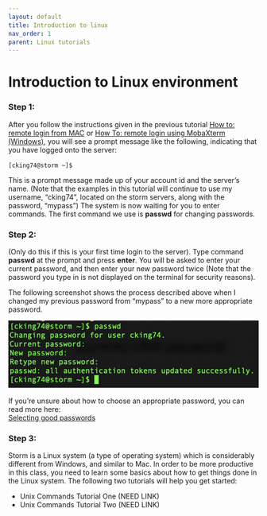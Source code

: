 ```yaml
---
layout: default
title: Introduction to linux
nav_order: 1
parent: Linux tutorials
---
```


# Introduction to Linux environment
  
### Step 1:  
After you follow the instructions given in the previous tutorial [How to: remote login from MAC](logOnToServerMac.md) or [How To: remote login using MobaXterm (Windows)](remoteLoginMobaXtermWindows.md), you will see a prompt message like the following, indicating that you have logged onto the server:  
  
    [cking74@storm ~]$
  
This is a prompt message made up of your account id and the server’s name.  (Note that the examples in this tutorial will continue to use my username, “cking74”, located on the storm servers, along with the password, “mypass”)  The system is now waiting for you to enter commands.  The first command we use is **passwd** for changing passwords.   
  
  
### Step 2:  
(Only do this if this is your first time login to the server).  Type command **passwd** at the prompt and press **enter**. You will be asked to enter your current password, and then enter your new password twice (Note that the password you type in is not displayed on the terminal for security reasons).  
  
The following screenshot shows the process described above when I changed my previous password from “mypass” to a new more appropriate password.  
  
<img src="/docs/assets/CISWork43.png" alt="Change password" width="600">  
  
If you’re unsure about how to choose an appropriate password, you can read more here:  
[Selecting good passwords](https://www.fordham.edu/info/26517/logging_in/10154/selecting_good_passwords)  
  
  
### Step 3:  
Storm is a Linux system (a type of operating system) which is considerably different from Windows, and similar to Mac. In order to be more productive in this class, you need to learn some basics about how to get things done in the Linux system. The following two tutorials will help you get started:
* Unix Commands Tutorial One (NEED LINK)
* Unix Commands Tutorial Two (NEED LINK)
